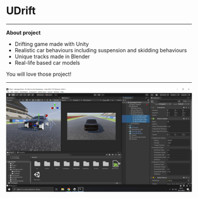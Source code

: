 # UDrift

---
__About project__

- Drifting game made with Unity
- Realistic car behaviours including suspension and skidding behaviours
- Unique tracks made in Blender
- Real-life based car models

You will love those project!

---

![UDrift's development view](https://github.com/m16averick/UDrift/blob/main/screenshot.jpg?raw=true)